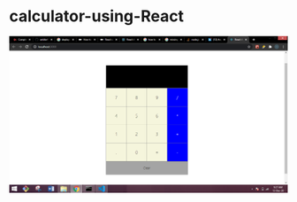 # calculator-using-React
![Alt text](https://github.com/ankita413/calculator-using-React/blob/master/Screenshot%20(355).png?raw=true "Title")
